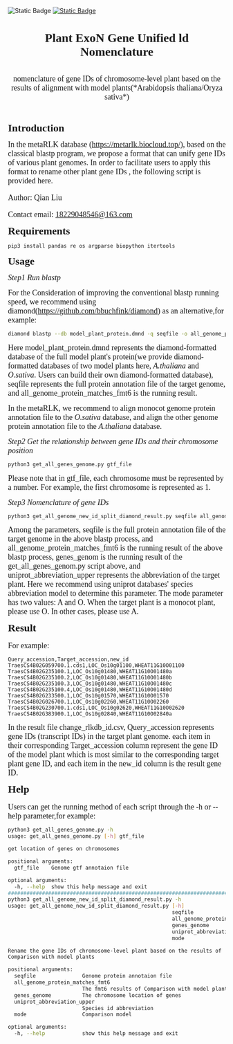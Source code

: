 ![Static Badge](https://img.shields.io/badge/metaRLK-rename_gene_IDs-blue)
[![Static Badge](https://www.python.org/static/img/python-logo@2x.png)](https://img.shields.io/badge/python-script-red)

<div align='center'>
<strong><font face='Times New Roman'><h1>Plant ExoN Gene Unified ld Nomenclature</h1></font></strong>
</div>
<br>

<center><font size="4" face='Times New Roman'>nomenclature of gene IDs of chromosome-level plant based on the results of alignment with model plants(*Arabidopsis thaliana/Oryza sativa*)</font></center>

<br>
<br>

<strong><font size="5" face='Times New Roman'>Introduction</font></strong>

<font size="4" face='Times New Roman'>In the metaRLK database (https://metarlk.biocloud.top/), based on the classical blastp program, we propose a format that can unify gene IDs of various plant genomes. In order to facilitate users to apply this format to rename other plant gene IDs , the following script is provided here.

Author: Qian Liu

Contact email: 18229048546@163.com</font>

<strong><font size="5" face='Times New Roman'>Requirements</font></strong>

```bash
pip3 install pandas re os argparse biopython itertools
```

<strong><font size="5" face='Times New Roman'>Usage</font></strong>

<font size="4" face='Times New Roman'>*Step1 Run blastp*</font>

<font size="4" face='Times New Roman'>For the Consideration of improving the conventional blastp running speed, we recommend using diamond(https://github.com/bbuchfink/diamond) as an alternative,for example:</font>

```bash
diamond blastp --db model_plant_protein.dmnd -q seqfile -o all_genome_protein_matches_fmt6
```

<font size="4" face='Times New Roman'>Here model_plant_protein.dmnd represents the diamond-formatted database of the full model plant's protein(we provide diamond-formatted databases of two model plants here, *A.thaliana* and *O.sativa*. Users can build their own diamond-formatted database), seqfile represents the full protein annotation file of the target genome, and all_genome_protein_matches_fmt6 is the running result.</font>

<font size="4" face='Times New Roman'>In the metaRLK, we recommend to align monocot genome protein annotation file to the *O.sativa* database, and align the other genome protein annotation file to the *A.thaliana* database.</font>

<font size="4" face='Times New Roman'>*Step2 Get the relationship between gene IDs and their chromosome position*</font>

```bash
python3 get_all_genes_genome.py gtf_file
```

<font size="4" face='Times New Roman'>Please note that in gtf_file, each chromosome must be represented by a number. For example, the first chromosome is represented as 1.</font>

<font size="4" face='Times New Roman'>*Step3 Nomenclature of gene IDs*</font>

```bash
python3 get_all_genome_new_id_split_diamond_result.py seqfile all_genome_protein_matches_fmt6 genes_genome uniprot_abbreviation_upper mode
```
<font size="4" face='Times New Roman'>Among the parameters, seqfile is the full protein annotation file of the target genome in the above blastp process, and all_genome_protein_matches_fmt6 is the running result of the above blastp process, genes_genom is the running result of the get_all_genes_genom.py script above, and uniprot_abbreviation_upper represents the abbreviation of the target plant. Here we recommend using uniprot databases' species abbreviation model to determine this parameter. The mode parameter has two values: A and O. When the target plant is a monocot plant, please use O. In other cases, please use A.</font>

<strong><font size="5" face='Times New Roman'>Result</font></strong>
<br>
<br>
<font size="4" face='Times New Roman'>For example:</font>

```
Query_accession,Target_accession,new_id
TraesCS4B02G059700.1.cds1,LOC_Os10g01100,WHEAT11G10O01100
TraesCS4B02G235100.1,LOC_Os10g01480,WHEAT11G10O01480a
TraesCS4B02G235100.2,LOC_Os10g01480,WHEAT11G10O01480b
TraesCS4B02G235100.3,LOC_Os10g01480,WHEAT11G10O01480c
TraesCS4B02G235100.4,LOC_Os10g01480,WHEAT11G10O01480d
TraesCS4B02G233500.1,LOC_Os10g01570,WHEAT11G10O01570
TraesCS4B02G026700.1,LOC_Os10g02260,WHEAT11G10O02260
TraesCS4B02G230700.1.cds1,LOC_Os10g02620,WHEAT11G10O02620
TraesCS4B02G383900.1,LOC_Os10g02840,WHEAT11G10O02840a
```
<font size="4" face='Times New Roman'>In the result file change_rlkdb_id.csv, Query_accession represents gene IDs (transcript IDs) in the target plant genome. each item in their corresponding Target_accession column represent the gene ID of the model plant which is most similar to the corresponding target plant gene ID, and each item in the new_id column is the result gene ID.</font>

<strong><font size="5" face='Times New Roman'>Help</font></strong>
<br>
<br>
<font size="4" face='Times New Roman'>Users can get the running method of each script through the -h or --help parameter,for example:</font>

```bash
python3 get_all_genes_genome.py -h
usage: get_all_genes_genome.py [-h] gtf_file

get location of genes on chromosomes

positional arguments:
  gtf_file    Genome gtf annotaion file

optional arguments:
  -h, --help  show this help message and exit
####################################################################################
python3 get_all_genome_new_id_split_diamond_result.py -h
usage: get_all_genome_new_id_split_diamond_result.py [-h]
                                                     seqfile
                                                     all_genome_protein_matches_fmt6
                                                     genes_genome
                                                     uniprot_abbreviation_upper
                                                     mode

Rename the gene IDs of chromosome-level plant based on the results of
Comparison with model plants

positional arguments:
  seqfile               Genome protein annotaion file
  all_genome_protein_matches_fmt6
                        The fmt6 results of Comparison with model plants
  genes_genome          The chromosome location of genes
  uniprot_abbreviation_upper
                        Species id abbreviation
  mode                  Comparison model

optional arguments:
  -h, --help            show this help message and exit
```

